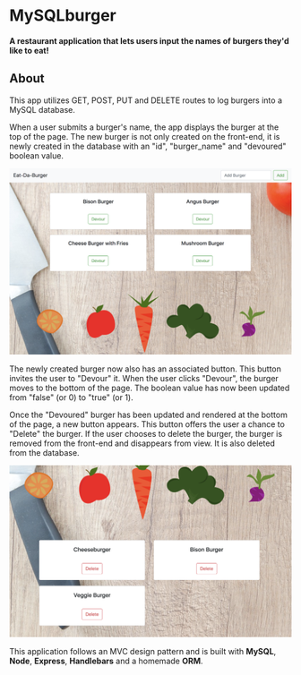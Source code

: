 # MySQLburger

#### A restaurant application that lets users input the names of burgers they'd like to eat!

## About 
This app utilizes GET, POST, PUT and DELETE routes to log burgers into a MySQL database. 

When a user submits a burger's name, the app displays the burger at the top of the page. The new burger is not only created on the front-end, it is newly created in the database with an "id", "burger_name" and "devoured" boolean value.

![MySQLBurger](/public/assets/images/mySQLBurger.png)

The newly created burger now also has an associated button. This button invites the user to "Devour" it. When the user clicks "Devour", the burger moves to the bottom of the page. The boolean value has now been updated from "false" (or 0) to "true" (or 1). 

Once the "Devoured" burger has been updated and rendered at the bottom of the page, a new button appears. This button offers the user a chance to "Delete" the burger. If the user chooses to delete the burger, the burger is removed from the front-end and disappears from view. It is also deleted from the database. 

![MySQLBurger](/public/assets/images/mySQLBurgerDelete.png)

This application follows an MVC design pattern and is built with **MySQL**, **Node**, **Express**, **Handlebars** and a homemade **ORM**.